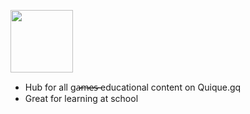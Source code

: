 <a href="https://g.quique.gq"><img height="100" src="https://g.quique.gq/assets/logo_g.svg"></a>
<ul>
  <li>Hub for all ga̶̷̶m̶̷̶e̶̷̶s̶̷̶ educational content on Quique.gq</li>
  <li>Great for learning at school</li>
</ul>
